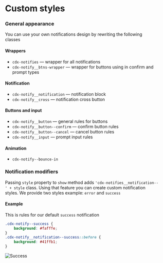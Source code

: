 # Custom styles

### General appearance
You can use your own notifications design by rewriting the following classes

#### Wrappers
- `cdx-notifies` — wrapper for all notifications
- `cdx-notify__btns-wrapper` — wrapper for buttons using in confirm and prompt types

#### Notification
- `cdx-notify__notification` — notification block
- `cdx-notify__cross` — notification cross button

#### Buttons and input
- `cdx-notify__button` — general rules for buttons
- `cdx-notify__button--confirm` — confirm button rules
- `cdx-notify__button--cancel` — cancel button rules
- `cdx-notify__input` — prompt input rules

#### Animation
- `cdx-notify--bounce-in`

### Notification modifiers
Passing `style` property to `show` method adds `'cdx-notifies__notification--' + style` class.
Using that feature you can create custom notification styles. We provide two styles example: `error` and `success`

#### Example
This is rules for our default `success` notification 
```css
.cdx-notify--success {
    background: #fafffe;
}
.cdx-notify__notification--success::before {
    background: #41ffb1;
}
```
![Success](https://github.com/codex-team/js-notifier/blob/master/docs/examples/success.png)

